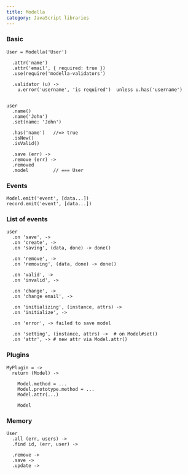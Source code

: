 ```yaml
---
title: Modella
category: JavaScript libraries
---
```


### Basic

    
    User = Modella('User')

      .attr('name')
      .attr('email', { required: true })
      .use(require('modella-validators')

      .validator (u) ->
        u.error('username', 'is required')  unless u.has('username')


    user
      .name()
      .name('John')
      .set(name: 'John')

      .has('name')   //=> true
      .isNew()
      .isValid()

      .save (err) ->
      .remove (err) ->
      .removed
      .model         // === User

### Events

    Model.emit('event', [data...])
    record.emit('event', [data...])

### List of events

    user
      .on 'save', ->
      .on 'create', ->
      .on 'saving', (data, done) -> done()

      .on 'remove', ->
      .on 'removing', (data, done) -> done()

      .on 'valid', ->
      .on 'invalid', ->

      .on 'change', ->
      .on 'change email', ->

      .on 'initializing', (instance, attrs) ->
      .on 'initialize', ->

      .on 'error', -> failed to save model

      .on 'setting', (instance, attrs) ->  # on Model#set()
      .on 'attr', -> # new attr via Model.attr()

### Plugins

    MyPlugin = ->
      return (Model) ->

        Model.method = ...
        Model.prototype.method = ...
        Model.attr(...)

        Model

### Memory

    User
      .all (err, users) ->
      .find id, (err, user) ->

      .remove ->
      .save ->
      .update ->

